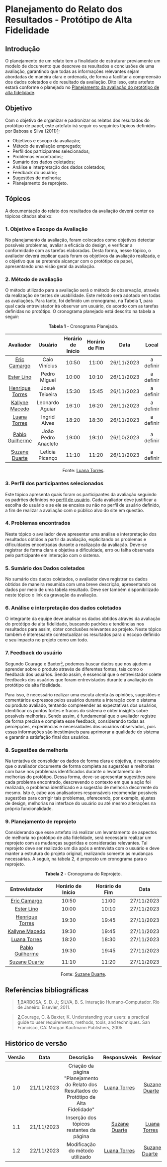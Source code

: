 # Planejamento do Relato dos Resultados - Protótipo de Alta Fidelidade

## Introdução

O planejamento de um relato tem a finalidade de estruturar previamente um modelo de documento que descreve os resultados e conclusões de uma avaliação, garantindo que todas as informações relevantes sejam abordadas de maneira clara e ordenada, de forma a facilitar a compreensão dos dados coletados e do resultado da avaliação. Dito isso, este artefato estará conforme o planejado no [Planejamento da avaliação do protótipo de alta fidelidade](planejamento-avaliacao-prototipo-alta-fidelidade.md).

## Objetivo

Com o objetivo de organizar e padronizar os relatos dos resultados do protótipo de papel, este artefato irá seguir os seguintes tópicos definidos por Babosa e Silva (2011)<a id="anchor_1" href="#REF1">1</a>:

- Objetivos e escopo da avaliação;
- Método de avaliação empregado;
- Perfil dos participantes selecionados;
- Problemas encontrados;
- Sumário dos dados coletados;
- Análise e interpretação dos dados coletados;
- Feedback do usuário;
- Sugestões de melhoria;
- Planejamento de reprojeto.

## Tópicos

A documentação do relato dos resultados da avaliação deverá conter os tópicos citados abaixo:

### 1. Objetivo e Escopo da Avaliação

No planejamento da avaliação, foram colocados como objetivos detectar possíveis problemas, avaliar a eficácia do design, e verificar a conformidade com as tarefas elaboradas.
Desta forma, nesse tópico, o avaliador deverá explicar quais foram os objetivos da avaliação realizada, e o objetivo que se pretende alcançar com o protótipo de papel, apresentando uma visão geral da avaliação.

### 2. Método de avaliação

O método utilizado para a avaliação será o método de observação, através da realização de testes de usabilidade. Este método será adotado em todas as avaliações. Para tanto, foi definido um cronograma, na Tabela 1, para qual cada entrevistador irá observar um usuário, de acordo com as tarefas definidas no protótipo. O cronograma planejado está descrito na tabela a seguir:

<center>

**Tabela 1** - Cronograma Planejado.

|                    Avaliador                   |    Usuário     | Horário de Início | Horário de Fim |    Data    |   Local   |
| :-------------------------------------------------: | :-----------------: | :---------------: | :------------: | :--------: | :-------: |
|     [Eric Camargo](https://github.com/ericcs10)     |    Caio Vinícius    |       10:50       |     11:00      | 26/11/2023 | a definir |
|     [Ester Lino](https://github.com/esteerlino)     |    Pedro Miguel     |       10:00       |     10:10      | 26/11/2023 | a definir |
| [Henrique Torres](https://github.com/henriqtorresl) |   Josué Teixeira    |       15:30       |     15:45      | 26/11/2023 | a definir |
|   [Kallyne Macedo](https://github.com/kalipassos)   |   Leonardo Aguiar   |       16:10       |     16:20      | 26/11/2023 | a definir |
|   [Luana Torres](https://github.com/luanatorress)   |    Ingrid Alves     |       18:20       |     18:30      | 26/11/2023 | a definir |
|   [Pablo Guilherme](https://github.com/PabloGJBS)   | João Pedro Anacleto |       19:00       |     19:10      | 26/10/2023 | a definir |
|  [Suzane Duarte](https://github.com/suzaneduarte)   |   Letícia Picanço   |       11:10       |     11:20      | 26/11/2023 | a definir |

Fonte: [Luana Torres](https://github.com/luanatorress).

</center>

### 3. Perfil dos participantes selecionados

Este tópico apresenta quais foram os participantes da avaliação seguindo os padrões definidos no [perfil de usuário](../../segunda-entrega/perfil-usuario.md). Cada avaliador deve justificar a escolha do usuário e se ele se encaixa ou não no perfil de usuário definido, a fim de realizar a avaliação com o público alvo do site em questão.

### 4. Problemas encontrados

Neste tópico o avaliador deve apresentar uma análise e interpretação dos resultados obtidos a partir da avaliação, explicitando os problemas e dificuldades encontradas durante a realização da avaliação. Deve-se registrar de forma clara e objetiva a dificuldade, erro ou falha observada pelo participante em interação com o sistema.

### 5. Sumário dos Dados coletados

No sumário dos dados coletados, o avaliador deve registrar os dados obtidos de maneira resumida com uma breve descrição, apresentando os dados por meio de uma tabela resultado. Deve ser também disponibilizado neste tópico o link da gravação da avaliação.

### 6. Análise e interpretação dos dados coletados

O integrante da equipe deve analisar os dados obtidos através da avaliação do protótipo de alta fidelidade, buscando padrões e tendências nos resultados para assim, obter conclusões relevantes ao projeto. Neste tópico também é interessante contextualizar os resultados para o escopo definido e seu impacto no projeto como um todo.

### 7. Feedback do usuário

Segundo Courage e Baxter<a id="anchor_2" href="#REF2">²</a>, podemos buscar dados que nos ajudem a aprender sobre o produto através de diferentes fontes, tais como o feedback dos usuários. Sendo assim, é essencial que o entrevistador colete feedbacks dos usuários que foram entrevistados durante a avaliação do protótipo de alta fidelidade.

Para isso, é necessário realizar uma escuta atenta às opiniões, sugestões e comentários expressos pelos usuários durante a interação com o sistema ou produto avaliado, tentando compreender as expectativas dos usuários, identificar os pontos fortes e fracos do sistema e obter insights sobre possíveis melhorias. Sendo assim, é fundamental que o avaliador registre de forma precisa e completa esse feedback, considerando todas as percepções, experiências e necessidades dos usuários observados, pois essas informações são inestimáveis para aprimorar a qualidade do sistema e garantir a satisfação final dos usuários.

### 8. Sugestões de melhoria

Na tentativa de consolidar os dados de forma clara e objetiva, é necessário que o avaliador documente de forma completa as sugestões e melhorias com base nos problemas identificados durante o levantamento de melhorias do protótipo. Dessa forma, deve-se apresentar sugestões para cada problema encontrado, descrevendo o contexto em que a ação foi realizada, o problema identificado e a sugestão de melhoria decorrente do mesmo. Isto é, cabe aos analisadores responsáveis recomendar possíveis sugestões para corrigir tais problemas, oferecendo, por exemplo, ajustes de design, melhorias na interface do usuário ou até mesmo alterações na própria funcionalidade.

### 9. Planejamento de reprojeto

Considerando que esse artefato irá realizar um levantamento de aspectos de melhoria no protótipo de alta fidelidade, será necessário realizar um reprojeto com as mudanças sugeridas e consideradas relevantes. Tal reprojeto deve ser realizado um dia após a entrevista com o usuário e deve manter a estrutura do projeto original, realizando somente as mudanças necessárias. A seguir, na tabela 2, é proposto um cronograma para o reprojeto.

<center>

**Tabela 2** - Cronograma do Reprojeto.

|                    Entrevistador                    | Horário de Início | Horário de Fim |    Data    |
| :-------------------------------------------------: | :---------------: | :------------: | :--------: |
|     [Eric Camargo](https://github.com/ericcs10)     |       10:50       |     11:00      | 27/11/2023 |
|     [Ester Lino](https://github.com/esteerlino)     |       10:00       |     10:10      | 27/11/2023 |
| [Henrique Torres](https://github.com/henriqtorresl) |       19:30       |     19:45      | 27/11/2023 |
|   [Kallyne Macedo](https://github.com/kalipassos)   |       19:30       |     19:45      | 27/11/2023 |
|   [Luana Torres](https://github.com/luanatorress)   |       18:20       |     18:30      | 27/11/2023 |
|   [Pablo Guilherme](https://github.com/PabloGJBS)   |       19:30       |     19:45      | 27/11/2023 |
|  [Suzane Duarte](https://github.com/suzaneduarte)   |       11:10       |     11:20      | 27/11/2023 |

Fonte: [Suzane Duarte](https://github.com/suzaneduarte).

</center>

## Referências bibliográficas

> <a id="REF1" href="#anchor_1">1.</a>BARBOSA, S. D. J.; SILVA, B. S. Interação Humano-Computador. Rio de Janeiro: Elsevier, 2011.<br>

> <a id="REF2" href="#anchor_2">2.</a>Courage, C. & Baxter, K. Understanding your users: a practical guide to user requirements, methods, tools, and techniques. San Francisco, CA: Morgan Kaufmann Publishers, 2005.<br>

## Histórico de versão

| Versão |    Data    |                                         Descrição                                         |                   Responsáveis                    |                      Revisor                       |
| :----: | :--------: | :---------------------------------------------------------------------------------------: | :-----------------------------------------------: | :------------------------------------------------: |
|  1.0   | 21/11/2023 | Criação da página "Planejamento do Relato dos Resultados do Protótipo de Alta Fidelidade" | [Luana Torres](https://github.com/luanatorress)   |  [Suzane Duarte](https://github.com/suzaneduarte)  |
|  1.1   | 21/11/2023 |                         Inserção dos tópicos restantes da página                          | [Suzane Duarte](https://github.com/suzaneduarte)  |  [Luana Torres](https://github.com/luanatorress)   |
|  1.2   | 22/11/2023 |                         Modificação do método utilizado                     | [Luana Torres](https://github.com/luanatorress)   |  [Suzane Duarte](https://github.com/suzaneduarte)    |